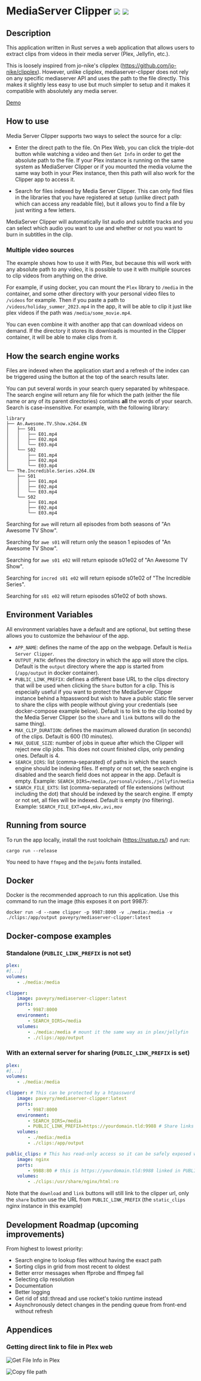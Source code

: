 MediaServer Clipper ![](https://github.com/paveyry/mediaserver-clipper/actions/workflows/build.yml/badge.svg) ![](https://github.com/paveyry/mediaserver-clipper/actions/workflows/docker.yml/badge.svg)
==============================================

Description
-----------

This application written in Rust serves a web application that allows users to extract clips from
videos in their media server (Plex, Jellyfin, etc.). 

This is loosely inspired from jo-nike's clipplex (https://github.com/jo-nike/clipplex). However,
unlike clipplex, mediaserver-clipper does not rely on any specific mediaserver API and uses the
path to the file directly. This makes it slightly less easy to use but much simpler to setup and
it makes it compatible with absolutely any media server.

[Demo](https://github.com/paveyry/mediaserver-clipper/assets/3884900/22eae62c-09e2-4580-8d9c-c60b60fa8baf)


How to use
----------

Media Server Clipper supports two ways to select the source for a clip:

* Enter the direct path to the file. On Plex Web, you can click the triple-dot button while watching
a video and then `Get Info` in order to get the absolute path to the file. If your Plex instance is
running on the same system as MediaServer Clipper or if you mounted the media volume the same way
both in your Plex instance, then this path will also work for the Clipper app to access it.

* Search for files indexed by Media Server Clipper. This can only find files in the libraries that
you have registered at setup (unlike direct path which can access any readable file), but it allows
you to find a file by just writing a few letters. 

MediaServer Clipper will automatically list audio and subtitle tracks and you can select which
audio you want to use and whether or not you want to burn in subtitles in the clip.

### Multiple video sources

The example shows how to use it with Plex, but because this will work with any absolute path to any video,
it is possible to use it with multiple sources to clip videos from anything on the drive.

For example, if using docker, you can mount the `Plex` library to `/media` in the container, and some other
directory with your personal video files to `/videos` for example. Then if you paste a path to
`/videos/holiday_summer_2023.mp4` in the app, it will be able to clip it just like plex videos if the
path was `/media/some_movie.mp4`.

You can even combine it with another app that can download videos on demand. If the directory it stores its
downloads is mounted in the Clipper container, it will be able to make clips from it.

How the search engine works
---------------------------

Files are indexed when the application start and a refresh of the index can be triggered using the button at the top of the search results later.

You can put several words in your search query separated by whitespace. The search engine will return any file for which the path (either the file name or any of its parent directories) contains **all** the words of your search. Search is case-insensitive. For example, with the following library:

    library
    ├── An.Awesome.TV.Show.x264.EN
    │   ├── S01
    │   │   ├── E01.mp4
    │   │   ├── E02.mp4
    │   │   └── E03.mp4
    │   └── S02
    │       ├── E01.mp4
    │       ├── E02.mp4
    │       └── E03.mp4
    └── The.Incredible.Series.x264.EN
        ├── S01
        │   ├── E01.mp4
        │   ├── E02.mp4
        │   └── E03.mp4
        └── S02
            ├── E01.mp4
            ├── E02.mp4
            └── E03.mp4

Searching for `awe` will return all episodes from both seasons of "An Awesome TV Show".

Searching for `awe s01` will return only the season 1 episodes of "An Awesome TV Show".

Searching for `awe s01 e02` will return episode s01e02 of "An Awesome TV Show".

Searching for `incred s01 e02` will return episode s01e02 of "The Incredible Series".

Searching for `s01 e02` will return episodes s01e02 of both shows.



Environment Variables
---------------------

All environment variables have a default and are optional, but setting these allows you to customize the
behaviour of the app.

* `APP_NAME`: defines the name of the app on the webpage. Default is `Media Server Clipper`.
* `OUTPUT_PATH`: defines the directory in which the app will store the clips. Default is the `output`
directory where the app is started from (`/app/output` in docker container).
* `PUBLIC_LINK_PREFIX`: defines a different base URL to the clips directory that will be used when
clicking the `Share` button for a clip. This is especially useful if you want to protect the MediaServer
Clipper instance behind a htpassword but wish to have a public static file server to share the clips with
people without giving your credentials (see docker-compose example below). Default is to link to the clip
hosted by the Media Server Clipper (so the `share` and `link` buttons will do the same thing).
* `MAX_CLIP_DURATION`: defines the maximum allowed duration (in seconds) of the clips. Default is 600 (10 minutes).
* `MAX_QUEUE_SIZE`: number of jobs in queue after which the Clipper will reject new clip jobs. This does
not count finished clips, only pending ones. Default is 4.
* `SEARCH_DIRS`: list (comma-separated) of paths in which the search engine should be indexing files. If empty or not set, the search engine is disabled and the search field does not appear in the app. Default is empty. Example: `SEARCH_DIRS=/media,/personal/videos,/jellyfin/media`
* `SEARCH_FILE_EXTS`: list (comma-separated) of file extensions (without including the dot) that should be indexed by the search engine. If empty or not set, all files will be indexed. Default is empty (no filtering). Example: `SEARCH_FILE_EXT=mp4,mkv,avi,mov`

Running from source
-------------------

To run the app locally, install the rust toolchain (https://rustup.rs/) and run:

    cargo run --release

You need to have `ffmpeg` and the `DejaVu` fonts installed.

Docker
------

Docker is the recommended approach to run this application. Use this command to run the image
(this exposes it on port 9987):

    docker run -d --name clipper -p 9987:8000 -v ./media:/media -v ./clips:/app/output paveyry/mediaserver-clipper:latest

Docker-compose examples
-----------------------

### Standalone (`PUBLIC_LINK_PREFIX` is not set)

```yaml
plex:
#[...]
volumes:
    - ./media:/media

clipper:
    image: paveyry/mediaserver-clipper:latest
    ports:
        - 9987:8000
    environment:
        - SEARCH_DIRS=/media
    volumes:
        - ./media:/media # mount it the same way as in plex/jellyfin
        - ./clips:/app/output
```

### With an external server for sharing (`PUBLIC_LINK_PREFIX` is set)

```yaml
plex:
#[...]
volumes:
    - ./media:/media

clipper: # This can be protected by a htpassword
    image: paveyry/mediaserver-clipper:latest
    ports:
        - 9987:8000
    environment:
        - SEARCH_DIRS=/media
        - PUBLIC_LINK_PREFIX=https://yourdomain.tld:9988 # Share links wil link to static_clips
    volumes:
        - ./media:/media
        - ./clips:/app/output

public_clips: # This has read-only access so it can be safely exposed without auth
    image: nginx
    ports:
        - 9988:80 # this is https://yourdomain.tld:9988 linked in PUBLIC_LINK_PREFIX
    volumes:
        - ./clips:/usr/share/nginx/html:ro
```

Note that the `download` and `link` buttons will still link to the clipper url, only
the `share` button use the URL from `PUBLIC_LINK_PREFIX` (the `static_clips` nginx instance in this example)

Development Roadmap (upcoming improvements)
-------------------------------------------

From highest to lowest priority:

* Search engine to lookup files without having the exact path
* Sorting clips in grid from most recent to oldest
* Better error messages when ffprobe and ffmpeg fail
* Selecting clip resolution
* Documentation
* Better logging
* Get rid of std::thread and use rocket's tokio runtime instead
* Asynchronously detect changes in the pending queue from front-end without refresh

Appendices
----------

### Getting direct link to file in Plex web

![Get File Info in Plex](https://github.com/paveyry/mediaserver-clipper/assets/3884900/9018bcda-649e-4179-991b-5de4d11acd17)

![Copy file path](https://github.com/paveyry/mediaserver-clipper/assets/3884900/b9b7269e-dfb2-439e-b989-6f630e0280b3)

